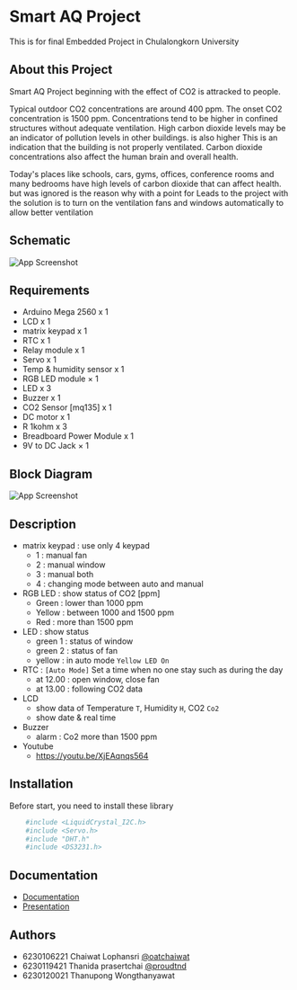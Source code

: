 
# Smart AQ Project

This is for final Embedded Project in Chulalongkorn University


## About this Project

Smart AQ Project beginning with the effect of CO2 is attracked to people.

Typical outdoor CO2 concentrations are around 400 ppm. The onset CO2 concentration is 1500 ppm. Concentrations tend to be higher in confined structures without adequate ventilation. High carbon dioxide levels may be an indicator of pollution levels in other buildings. is also higher This is an indication that the building is not properly ventilated. Carbon dioxide concentrations also affect the human brain and overall health.  

Today's places like schools, cars, gyms, offices, conference rooms and many bedrooms have high levels of carbon dioxide that can affect health. but was ignored is the reason why with a point for Leads to the project with the solution is to turn on the ventilation fans and windows automatically to allow better ventilation
## Schematic

![App Screenshot](https://drive.google.com/uc?id=1V1xxo0J63jnR276fRCmtA_x_NWQEMmpQ)


## Requirements 

- Arduino Mega 2560 x 1
- LCD x 1			
- matrix keypad	x 1		
- RTC x 1			
- Relay module x 1	
- Servo x 1			
- Temp & humidity sensor x 1	
-	RGB LED module × 1		
-	LED x 3				
-	Buzzer  x 1			
-	CO2 Sensor [mq135]	x 1	
-	DC motor x 1			
- R 1kohm x 3		
- Breadboard Power Module x 1
- 9V to DC Jack × 1 	

## Block Diagram

![App Screenshot](https://drive.google.com/uc?id=1XsZ-aRSsmGlqFX2gG-zl8xnHxjhQGNlp)

## Description 
- matrix keypad : use only 4 keypad
    - 1 : manual fan
    - 2 : manual window
    - 3 : manual both
    - 4 : changing mode between auto and manual
- RGB LED : show status of CO2 [ppm]
    - Green : lower than 1000 ppm
    - Yellow : between 1000 and 1500 ppm
    - Red : more than 1500 ppm
- LED : show status
    - green 1 : status of window
    - green 2 : status of fan
    - yellow : in auto mode `Yellow LED On`
- RTC : `[Auto Mode]` Set a time when no one stay such as during the day
    - at 12.00 : open window, close fan
    - at 13.00 : following CO2 data
- LCD 
    - show data of Temperature `T`, Humidity `H`, CO2 `Co2`
    - show date & real time
- Buzzer
    - alarm : Co2 more than 1500 ppm
- Youtube
    - https://youtu.be/XjEAqnqs564

## Installation

Before start, you need to install these library 

```bash
    #include <LiquidCrystal_I2C.h>
    #include <Servo.h>
    #include "DHT.h"
    #include <DS3231.h> 
```

## Documentation

- [Documentation](https://linktodocumentation)
- [Presentation]()


## Authors

- 6230106221 Chaiwat Lophansri [@oatchaiwat](https://github.com/oatchaiwat)
- 6230119421 Thanida prasertchai [@proudtnd](https://github.com/proudtnd)
- 6230120021 Thanupong Wongthanyawat  

